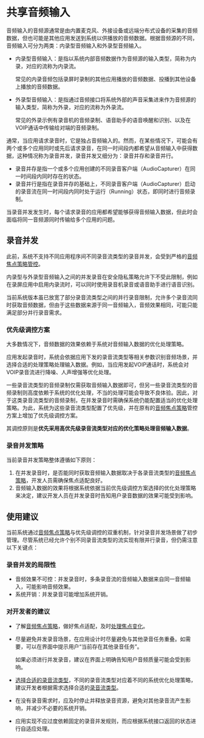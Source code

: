 # 共享音频输入
<!--Kit: Audio Kit-->
<!--Subsystem: Multimedia-->
<!--Owner: @songshenke-->
<!--SE: @caixuejiang; @hao-liangfei; @zhanganxiang-->
<!--TSE: @Filger-->

音频输入的音频源通常是由内置麦克风、外接设备或远端分布式设备的采集的音频数据，但也可能是其他应用发送到系统以供播放的音频数据。根据音频源的不同，音频输入可分为两类：内录型音频输入和外录型音频输入。

- 内录型音频输入：是指以系统内部音频数据作为音频源的输入类型，简称为内录，对应的流称为内录流。

  常见的内录音频包括录屏时录制的其他应用播放的音频数据、投播到其他设备上播放的音频数据。

- 外录型音频输入：是指通过音频接口将系统外部的声音采集进来作为音频源的输入类型，简称为外录，对应的流称为外录流。

  常见的外录示例有录音机的音频录制、语音助手的语音唤醒和识别、以及在VOIP通话中传输给对端的音频录制。

通常，当应用请求录音时，它是独占音频输入的。然而，在某些情况下，可能会有两个或多个应用同时或先后请求录音，在同一时间段内都希望从音频输入中获得数据，这种情况称为录音并发，录音并发又细分为：录音并存和录音并行。

- 录音并存是指一个或多个应用创建的不同录音客户端（AudioCapturer）在同一时间段内同时存在的状态。
- 录音并行是指在录音并存的基础上，不同录音客户端（AudioCapturer）启动的录音流在同一时间段内同时处于运行（Running）状态，即同时进行音频录制。

当录音并发发生时，每个请求录音的应用都希望能够获得音频输入数据，但此时会面临将同一音频源同时传输给多个应用的问题。

## 录音并发

此前，系统不支持不同应用程序间不同录音流类型的录音并发，会受到严格的[音频焦点策略管控](audio-playback-concurrency.md#音频焦点策略)。

内录型与外录型音频输入之间的并发录音在安全隐私策略允许下不受此限制，例如在录屏应用中启用内录流时，可以同时使用录音机录音或语音助手进行语音识别。

当前系统版本虽已放宽了部分录音流类型之间的并行录音限制，允许多个录音流同时获取音频数据，但由于这些数据来源于同一音频输入，音频效果相同，可能只能满足部分并行录音需求。

### 优先级调控方案

大多数情况下，音频数据的效果依赖于系统对音频输入数据的优化处理策略。

应用发起录音时，系统会依据应用下发的录音流类型等相关参数识别音频场景，并选择合适的处理策略处理输入数据。例如，当应用发起VOIP通话时，系统会对VOIP录音流进行降噪、人声增强等优化处理。

一些录音流类型的音频录制仅需获取音频输入数据即可，但另一些录音流类型的音频录制则高度依赖于系统的优化处理，不当的处理可能会导致不良体验。因此，对于这类录音流类型的音频录制，在并发录音时需确保系统仍能配置适当的优化处理策略。为此，系统为这些录音流类型配置了优先级，并在原有的[音频焦点策略](audio-playback-concurrency.md#音频焦点策略)管控方案上增加了优先级调控方案。

其调控原则是**优先采用高优先级录音流类型对应的优化策略处理音频输入数据**。

### 录音并发策略

当前录音并发策略整体遵循如下原则：

1. 在并发录音时，是否能同时获取音频输入数据取决于各录音流类型的[音频焦点策略](audio-playback-concurrency.md#音频焦点策略)，开发人员需确保焦点适配良好。
2. 音频输入数据的效果将根据系统依据当前优先级调控方案选择的优化处理策略来决定，建议开发人员在并发录音时告知用户录音数据的效果可能受到影响。

## 使用建议

当前系统通过[音频焦点策略](audio-playback-concurrency.md#音频焦点策略)与优先级调控的双重机制，针对录音并发场景做了初步管理。尽管系统已经允许个别不同录音流类型的流实现有限并行录音，但仍需注意以下关键点：

### 录音并发的局限性

- 音频效果不可控：并发录音时，多条录音流的音频输入数据来自同一音频输入，可能影响音频效果。
- 系统开销：并发录音可能增加系统开销。

### 对开发者的建议

- 了解[音频焦点策略](audio-playback-concurrency.md#音频焦点策略)，做好焦点适配，及时[处理焦点变化](audio-playback-concurrency.md#处理音频焦点变化)。
- 尽量避免并发录音场景，在应用设计时尽量避免与其他录音任务重叠。如需要，可以在界面中提示用户“当前存在其他录音任务”。

  如果必须进行并发录音，建议在界面上明确告知用户音频质量可能会受到影响。
- [选择合适的录音流类型](using-right-streamusage-and-sourcetype.md)，不同的录音流类型对应着不同的系统优化处理策略，建议开发者根据需求选择合适的[录音流类型](../../reference/apis-audio-kit/arkts-apis-audio-e.md#sourcetype8)。
- 在没有录音需求时，应及时停止并释放录音资源，避免对其他录音流产生影响，并减少不必要的系统开销。
- 应用实现不应过度依赖固定的录音并发规则，而应根据系统接口返回的状态进行自适应处理。

